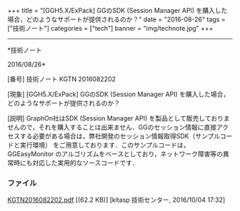 ﻿+++
title = "[GGH5.X/ExPack] GGのSDK (Session Manager API) を購入した場合，どのようなサポートが提供されるのか？"
date = "2016-08-26"
tags = ["技術ノート"]
categories = ["tech"]
banner = "img/technote.jpg"
+++

-----------------------------------------------------------------------------------------------------------------------------

*技術ノート

2016/08/26*


[番号]
技術ノート KGTN 2016082202

[現象]
[GGH5.X/ExPack] GGのSDK (Session Manager API)
を購入した場合，どのようなサポートが提供されるのか？

[説明]
GraphOn社はSDK (Session Manager API)
を製品として販売しておりませんので，それを購入することは出来ません．GGのセッション情報に直接アクセスする必要がある場合は，弊社開発のセッション情報取得SDK（サンプルコードと実行環境）
をご用意しております．このサンプルコードは， GGEasyMonitor
のアルゴリズムをベースとしており，ネットワーク障害等の異常時にも対応した実用的なソースコードです．


### ファイル

 
 


[KGTN2016082202.pdf](http://techreport.kitasp.net/attachments/download/3011/KGTN2016082202.pdf)
 [(62.2 KB)] [kitasp 技術センター, 2016/10/04
17:32]


 


 

